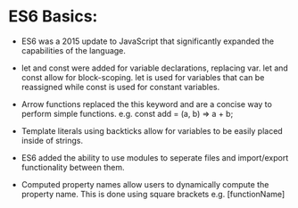 # ES6 Basics:

- ES6 was a 2015 update to JavaScript that significantly expanded the capabilities of the language.

- let and const were added for variable declarations, replacing var. let and const allow for block-scoping. let is used for variables that can be reassigned while const is used for constant variables.

- Arrow functions replaced the this keyword and are a concise way to perform simple functions. e.g. const add = (a, b) => a + b;

- Template literals using backticks allow for variables to be easily placed inside of strings.

- ES6 added the ability to use modules to seperate files and import/export functionality between them.

- Computed property names allow users to dynamically compute the property name. This is done using square brackets e.g. [functionName]